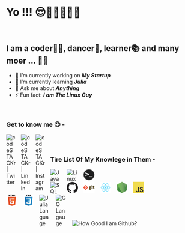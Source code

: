 # Yo !!! 😎🤩👨‍💻👨‍🎓

<br>

## I am a coder🧑‍💻, dancer🕺, learner📚 and many moer ... 🤣🤣

- 🔭 I’m currently working on ***My Startup***
- 🌱 I’m currently learning ***Julia***
- 💬 Ask me about ***Anything***
- ⚡ Fun fact: ***I am The Linux Guy***

<br>

### Get to know me 😉 -

[<img align="left" alt="codeSTACKr | Twitter" width="25em" src="https://cdn.jsdelivr.net/npm/simple-icons@v3/icons/twitter.svg" style="margin-right: 1em" />][twitter]
[<img align="left" alt="codeSTACKr | LinkedIn" width="25em" src="https://cdn.jsdelivr.net/npm/simple-icons@v3/icons/linkedin.svg" style="margin-right: 1em"/>][linkedin]
[<img align="left" alt="codeSTACKr | Instagram" width="25em" src="https://cdn.jsdelivr.net/npm/simple-icons@v3/icons/instagram.svg" style="margin-right: 1em"/>][instagram]

<br>
<br>

### Tire List Of My Knowlege in Them -

<img align="left" alt="Java" width="30em" src="https://image.flaticon.com/icons/svg/919/919854.svg" style="margin-right: 1em" />
<img align="left" alt="Linux" width="30em" src="https://image.flaticon.com/icons/svg/226/226772.svg" style="margin-right: 1em" />
<img align="left" alt="Shell" width="30em" src="https://raw.githubusercontent.com/github/explore/80688e429a7d4ef2fca1e82350fe8e3517d3494d/topics/terminal/terminal.png" style="margin-right: 1em" />

<br>
<br>

<img align="left" alt="SQL" width="30em" src="https://image.flaticon.com/icons/svg/2772/2772128.svg" style="margin-right: 1em; margin-top: 0.5rm" />
<img align="left" alt="GitHub" width="30em" src="https://raw.githubusercontent.com/github/explore/78df643247d429f6cc873026c0622819ad797942/topics/github/github.png" style="margin-right: 1em"/>
<img align="left" alt="Git" width="30em" src="https://raw.githubusercontent.com/github/explore/80688e429a7d4ef2fca1e82350fe8e3517d3494d/topics/git/git.png" style="margin-right: 1em" />
<img align="left" alt="React" width="30em" src="https://raw.githubusercontent.com/github/explore/80688e429a7d4ef2fca1e82350fe8e3517d3494d/topics/react/react.png" style="margin-right: 1em"/>
<img align="left" alt="Node.js" width="30em" src="https://raw.githubusercontent.com/github/explore/80688e429a7d4ef2fca1e82350fe8e3517d3494d/topics/nodejs/nodejs.png" style="margin-right: 1em" />
<img align="left" alt="JavaScript" width="30em" src="https://raw.githubusercontent.com/github/explore/80688e429a7d4ef2fca1e82350fe8e3517d3494d/topics/javascript/javascript.png" style="margin-right: 1em"/>

<br>
<br>

<img align="left" alt="HTML5" width="30em" src="https://raw.githubusercontent.com/github/explore/80688e429a7d4ef2fca1e82350fe8e3517d3494d/topics/html/html.png" style="margin-right: 1em" />
<img align="left" alt="CSS3" width="30em" src="https://raw.githubusercontent.com/github/explore/80688e429a7d4ef2fca1e82350fe8e3517d3494d/topics/css/css.png" style="margin-right: 1em" />
<img align="left" alt="Julia Language" width="30em" src="https://upload.wikimedia.org/wikipedia/commons/thumb/1/1f/Julia_Programming_Language_Logo.svg/440px-Julia_Programming_Language_Logo.svg.png" style="margin-right: 1em" />
<img align="left" alt="GO Langauge" width="30em" src="https://img.icons8.com/color/480/000000/golang.png" style="margin-right: 1em" />

<br>
<br>
<br>
<br>

<img align="left" alt="How Good I am Github?" src="https://github-readme-stats.codestackr.vercel.app/api?username=leo13200006&show_icons=true&hide_border=true&theme=cobalt" />

<br>
<br>

[twitter]: https://twitter.com/LaukikChavan
[instagram]: https://www.instagram.com/l_a_u_k_i_k_20
[linkedin]: https://www.linkedin.com/in/laukik-chavan-aba574137/
